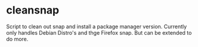 # cleansnap

Script to clean out snap and install a package manager version. 
Currently only handles Debian Distro's and thge Firefox snap. But can be extended to do more.